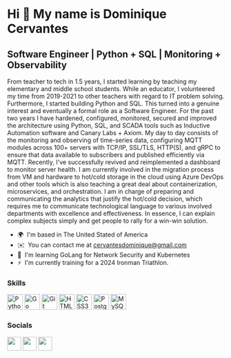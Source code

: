 Hi 👋 My name is Dominique Cervantes
====================================

Software Engineer | Python + SQL | Monitoring + Observability
-------------------------------------------------------------

From teacher to tech in 1.5 years, I started learning by teaching my elementary and middle school students. While an educator, I volunteered my time from 2019-2021 to other teachers with regard to IT problem solving. Furthermore, I started building Python and SQL. This turned into a genuine interest and eventually a formal role as a Software Engineer. For the past two years I have hardened, configured, monitored, secured and improved the architecture using Python, SQL, and SCADA tools such as Inductive Automation software and Canary Labs + Axiom. My day to day consists of the monitoring and observing of time-series data, configuring MQTT modules across 100+ servers with TCP/IP, SSL/TLS, HTTP(S), and gRPC to ensure that data available to subscribers and published efficiently via MQTT. Recently, I've successfully revived and reimplemented a dashboard to monitor server health. I am currently involved in the migration process from VM and hardware to hot/cold storage in the cloud using Azure DevOps and other tools which is also teaching a great deal about containerization, microservices, and orchestration. I am in charge of preparing and communicating the analytics that justify the hot/cold decision, which requires me to communicate technological language to various involved departments with excellence and effectiveness. In essence, I can explain complex subjects simply and get people to rally for a win-win solution.

* 🌍  I'm based in The United Stated of America
* ✉️  You can contact me at [cervantesdominique@gmail.com](mailto:cervantesdominique@gmail.com)
* 🧠  I'm learning GoLang for Network Security and Kubernetes
* ⚡  I'm currently training for a 2024 Ironman Triathlon.

### Skills


<p align="left">
<a href="https://www.python.org/" target="_blank" rel="noreferrer"><img src="https://raw.githubusercontent.com/danielcranney/readme-generator/main/public/icons/skills/python-colored.svg" width="36" height="36" alt="Python" /></a>
<a href="https://go.dev/doc/" target="_blank" rel="noreferrer"><img src="https://raw.githubusercontent.com/danielcranney/readme-generator/main/public/icons/skills/go-colored.svg" width="36" height="36" alt="Go" /></a>
<a href="https://git-scm.com/" target="_blank" rel="noreferrer"><img src="https://raw.githubusercontent.com/danielcranney/readme-generator/main/public/icons/skills/git-colored.svg" width="36" height="36" alt="Git" /></a>
<a href="https://developer.mozilla.org/en-US/docs/Glossary/HTML5" target="_blank" rel="noreferrer"><img src="https://raw.githubusercontent.com/danielcranney/readme-generator/main/public/icons/skills/html5-colored.svg" width="36" height="36" alt="HTML5" /></a>
<a href="https://www.w3.org/TR/CSS/#css" target="_blank" rel="noreferrer"><img src="https://raw.githubusercontent.com/danielcranney/readme-generator/main/public/icons/skills/css3-colored.svg" width="36" height="36" alt="CSS3" /></a>
<a href="https://www.postgresql.org/" target="_blank" rel="noreferrer"><img src="https://raw.githubusercontent.com/danielcranney/readme-generator/main/public/icons/skills/postgresql-colored.svg" width="36" height="36" alt="PostgreSQL" /></a>
<a href="https://www.mysql.com/" target="_blank" rel="noreferrer"><img src="https://raw.githubusercontent.com/danielcranney/readme-generator/main/public/icons/skills/mysql-colored.svg" width="36" height="36" alt="MySQL" /></a>
</p>


### Socials

<p align="left"> <a href="https://www.github.com/dominiquecervantes/" target="_blank" rel="noreferrer"><img src="https://raw.githubusercontent.com/danielcranney/readme-generator/main/public/icons/socials/github.svg" width="32" height="32" /></a> <a href="https://www.linkedin.com/in/https:/dominiquejcervantes/" target="_blank" rel="noreferrer"><img src="https://raw.githubusercontent.com/danielcranney/readme-generator/main/public/icons/socials/linkedin.svg" width="32" height="32" /></a> <a href="https://www.twitter.com/daominique/" target="_blank" rel="noreferrer"><img src="https://raw.githubusercontent.com/danielcranney/readme-generator/main/public/icons/socials/twitter.svg" width="32" height="32" /></a></p>
